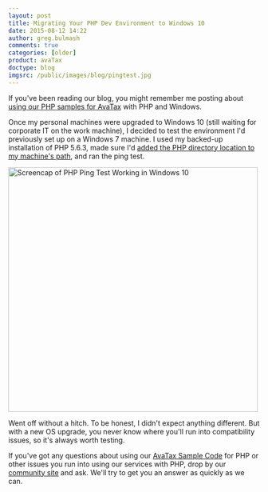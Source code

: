 ```yaml
---
layout: post
title: Migrating Your PHP Dev Environment to Windows 10
date: 2015-08-12 14:22
author: greg.bulmash
comments: true
categories: [older]
product: avaTax
doctype: blog
imgsrc: /public/images/blog/pingtest.jpg
---
```

If you've been reading our blog, you might remember me posting about <a href="/blog/2015/06/02/avalara-php-windows">using our PHP samples for AvaTax</a> with PHP and Windows.

Once my personal machines were upgraded to Windows 10 (still waiting for corporate IT on the work machine), I decided to test the environment I'd previously set up on a Windows 7 machine. I used my backed-up installation of PHP 5.6.3, made sure I'd <a href="http://www.howtogeek.com/118594/how-to-edit-your-system-path-for-easy-command-line-access/">added the PHP directory location to my machine's path</a>, and ran the ping test.

<img src="/public/images/blog/pingtest.jpg" alt="Screencap of PHP Ping Test Working in Windows 10" width="500" height="489" />

Went off without a hitch. To be honest, I didn't expect anything different. But with a new OS upgrade, you never know where you'll run into compatibility issues, so it's always worth testing.

If you've got any questions about using our <a href="/avatax/sample-code">AvaTax Sample Code</a> for PHP or other issues you run into using our services with PHP, drop by our <a href="https://community.avalara.com/avalara/category_sets/developers">community site</a> and ask. We'll try to get you an answer as quickly as we can.
